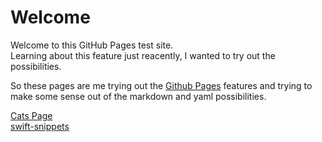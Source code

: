 

# Welcome

Welcome to this GitHub Pages test site.  
Learning about this feature just reacently, I wanted to try out the possibilities.

So these pages are me trying out the [Github Pages](https://pages.github.com/) features and trying to make some sense out of the markdown and yaml possibilities.

[Cats Page](pages/cats.md)  
[swift-snippets](pages/swift-snippets.md)

